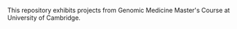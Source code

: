 This repository exhibits projects from Genomic Medicine Master's Course at University of Cambridge.

